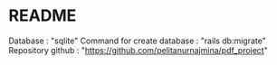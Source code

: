 # README

Database : "sqlite"
Command for create database : "rails db:migrate" 
Repository github : "https://github.com/pelitanurnajmina/pdf_project"
